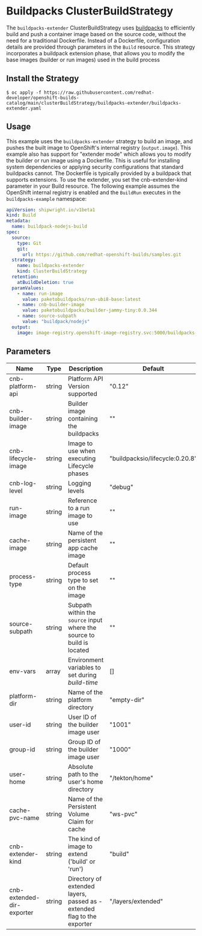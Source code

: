 # Buildpacks ClusterBuildStrategy
The `buildpacks-extender` ClusterBuildStrategy uses [buildpacks](https://buildpacks.io/) to efficiently build and push a container image based on the source code, without the need for a traditional Dockerfile. Instead of a Dockerfile, configuration details are provided through parameters in the `Build` resource.
This strategy incorporates a buildpack extension phase, that allows you to modify the base images (builder or run images) used in the build process
## Install the Strategy

```
$ oc apply -f https://raw.githubusercontent.com/redhat-developer/openshift-builds-catalog/main/clusterBuildStrategy/buildpacks-extender/buildpacks-extender.yaml
```

## Usage
This example uses the `buildpacks-extender` strategy to build an image, and pushes the built image to OpenShift's internal registry (`output.image`). This example also has support for "extender mode" which allows you to modify the builder or run image using a Dockerfile. This is useful for installing system dependencies or applying security configurations that standard buildpacks cannot. The Dockerfile is typically provided by a buildpack that supports extensions.
To use the extender, you set the cnb-extender-kind parameter in your Build resource. The following example assumes the OpenShift internal registry is enabled and the `BuildRun` executes in the `buildpacks-example` namespace:


```yaml
apiVersion: shipwright.io/v1beta1
kind: Build
metadata:
  name: buildpack-nodejs-build
spec:
  source:
    type: Git
    git: 
      url: https://github.com/redhat-openshift-builds/samples.git
  strategy:
    name: buildpacks-extender
    kind: ClusterBuildStrategy
  retention:
    atBuildDeletion: true
  paramValues:
    - name: run-image
      value: paketobuildpacks/run-ubi8-base:latest
    - name: cnb-builder-image
      value: paketobuildpacks/builder-jammy-tiny:0.0.344
    - name: source-subpath
      value: "buildpack/nodejs"
  output:
    image: image-registry.openshift-image-registry.svc:5000/buildpacks-example/taxi-app
```

## Parameters

| Name                      | Type   | Description                                                                      | Default                     |
|---------------------------|--------|----------------------------------------------------------------------------------|----------------------------|
| cnb-platform-api         | string | Platform API Version supported                                                  | "0.12"                     |
| cnb-builder-image         | string | Builder image containing the buildpacks                                         | ""                         |
| cnb-lifecycle-image       | string | Image to use when executing Lifecycle phases                                    | "buildpacksio/lifecycle:0.20.8" |
| cnb-log-level             | string | Logging levels                                                                   | "debug"                    |
| run-image                 | string | Reference to a run image to use                                                 | ""                         |
| cache-image               | string | Name of the persistent app cache image                                          | ""                         |
| process-type              | string | Default process type to set on the image                                        | ""                         |
| source-subpath            | string | Subpath within the `source` input where the source to build is located         | ""                         |
| env-vars                  | array  | Environment variables to set during _build-time_                                | []                         |
| platform-dir             | string | Name of the platform directory                                                  | "empty-dir"                |
| user-id                   | string | User ID of the builder image user                                               | "1001"                     |
| group-id                  | string | Group ID of the builder image user                                              | "1000"                     |
| user-home                 | string | Absolute path to the user's home directory                                      | "/tekton/home"             |
| cache-pvc-name            | string | Name of the Persistent Volume Claim for cache                                   | "ws-pvc"                   |
| cnb-extender-kind         | string | The kind of image to extend ('build' or 'run')                                  | "build"                    |
| cnb-extended-dir-exporter | string | Directory of extended layers, passed as -extended flag to the exporter         | "/layers/extended"         |
